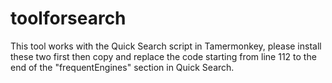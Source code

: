 # toolforsearch
This tool works with the Quick Search script in Tamermonkey, please install these two first then copy and replace the code starting from line 112 to the end of the "frequentEngines" section in Quick Search.
